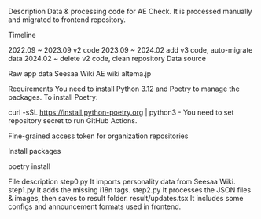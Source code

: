 Description
Data & processing code for AE Check.
It is processed manually and migrated to frontend repository.

Timeline

2022.09 ~ 2023.09
v2 code
2023.09 ~ 2024.02
add v3 code, auto-migrate data
2024.02 ~
delete v2 code, clean repository
Data source

Raw app data
Seesaa Wiki
AE wiki
altema.jp

Requirements
You need to install Python 3.12 and Poetry to manage the packages.
To install Poetry:

curl -sSL https://install.python-poetry.org | python3 -
You need to set repository secret to run GitHub Actions.

Fine-grained access token for organization repositories

Install packages

poetry install

File description
step0.py
It imports personality data from Seesaa Wiki.
step1.py
It adds the missing i18n tags.
step2.py
It processes the JSON files & images, then saves to result folder.
result/updates.tsx
It includes some configs and announcement formats used in frontend.
